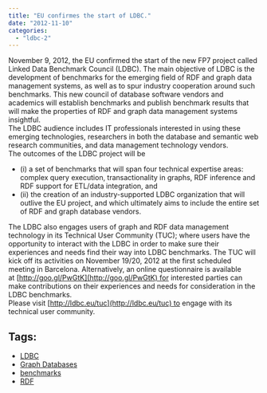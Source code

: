 ```yaml
---
title: "EU confirmes the start of LDBC."
date: "2012-11-10"
categories: 
  - "ldbc-2"
---
```


November 9, 2012, the EU confirmed the start of the new FP7 project called Linked Data Benchmark Council (LDBC). The main objective of LDBC is the development of benchmarks for the emerging field of RDF and graph data management systems, as well as to spur industry cooperation around such benchmarks. This new council of database software vendors and academics will establish benchmarks and publish benchmark results that will make the properties of RDF and graph data management systems insightful.  
The LDBC audience includes IT professionals interested in using these emerging technologies, researchers in both the database and semantic web research communities, and data management technology vendors.  
The outcomes of the LDBC project will be

- (i) a set of benchmarks that will span four technical expertise areas: complex query execution, transactionality in graphs, RDF inference and RDF support for ETL/data integration, and
- (ii) the creation of an industry-supported LDBC organization that will outlive the EU project, and which ultimately aims to include the entire set of RDF and graph database vendors.

The LDBC also engages users of graph and RDF data management technology in its Technical User Community (TUC); where users have the opportunity to interact with the LDBC in order to make sure their experiences and needs find their way into LDBC benchmarks. The TUC will kick off its activities on November 19/20, 2012 at the first scheduled meeting in Barcelona. Alternatively, an online questionnaire is available at [http://goo.gl/PwGtK](http://goo.gl/PwGtK) for interested parties can make contributions on their experiences and needs for consideration in the LDBC benchmarks.  
Please visit [http://ldbc.eu/tuc](http://ldbc.eu/tuc) to engage with its technical user community.

## Tags: 

- [LDBC](http://www.ldbc.eu/tags/ldbc)
- [Graph Databases](http://www.ldbc.eu/tags/graph-databases)
- [benchmarks](http://www.ldbc.eu/tags/benchmarks)
- [RDF](http://www.ldbc.eu/tags/rdf)
